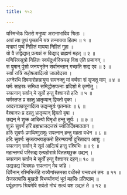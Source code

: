 ```yaml
---
title: १५२

---
```

यस्मिन्देवः पितरो मनुष्या अरानाभाविव श्रिताः ।  
अपां त्वा पुष्पं पृच्छामि यत्र तन्मायया हितम ॥ १ ॥  
यत्रापां पुष्पं निहितं मायया निहितं गुहा ।  
यो वै तद्विद्यात् प्रत्यक्षं स विद्याद् ब्राह्मणं महत् ॥ २ ॥  
मणिस्त्रिसूत्रो निहितः स्वर्यदूर्ध्वस्त्रियङ् विश एति प्रजानन् ।  
स पुमान् पुंसो जनयनृतेन सर्वानन्तान् गच्छति सद्य एव ॥ ३ ॥  
सर्वां रात्रिं सहोषत्वादित्यो जातवेदसा ।  
अग्नेरधि दिवमारोहन्नायुषा समनक्तु मां वर्चसा सं सृजतु माम् ॥ ४ ॥  
घर्मः साहस्रः समिधा समिद्धोसपत्नाः प्रदिशो मे कृणोतु ।  
सपत्नान् सर्वान् मे सूर्यो हन्तु वैश्वानरो हरिः ॥ ५ ॥  
घर्मस्तप्त प्र दहतु भ्रातृव्यान् द्विषतो वृका ।  
आदत्ताञ्छत्रूनादित्य उद्यन्सूर्यः पृतन्यतः ॥ ६ ॥  
वैश्वानरः प्र दहतु भ्रातृव्यान् द्विषतो वृषा ।  
उद्यन् मे शुक्र आदित्यो विमृधो हन्तु सूर्यः । ॥ ७ ॥  
शुक्रं सुवर्णं हरिं ब्रह्मभ्राजदजस्रं ज्योतिर्दिवमाततान ।  
हरिः सुवर्णः प्रमथिष्णुराशुः सपत्नान् हन्तु महता वधेन ॥ ८ ॥  
हरिः सुवर्णः सृजत्वभयङ्करो हिरण्यवर्णो दुरितादाप आशुः ।  
सपत्नान् सर्वान् मे सूर्य आदित्यं हन्तु रश्मिभिः ॥॥ ९ ॥  
महान्तमर्थं परिसद्य एत्यहोरात्रे विततश्च्छुक्र उद्यन् ।  
सपत्नान सर्वान मे सूर्यों हन्तु वैश्वानर दहन्॥ १० ॥  
उद्यन्नद्य चित्रमहः सपत्नान् मेव जहि ।  
दिवैनान् रश्मिभिर्जहि रात्र्यैणांस्तमसा वधीस्ते यन्त्वधमं तमः ॥ ११ ॥  
तेजस्तपांसि मुखतो बिभर्ष्यानन्दं भूतं महसिः प्रतिष्ठाम् ॥  
पर्यूहमाणः श्रियमेषि सर्वतो मोघं सत्यं यश उद्यतं ते ॥ १२ ॥  
